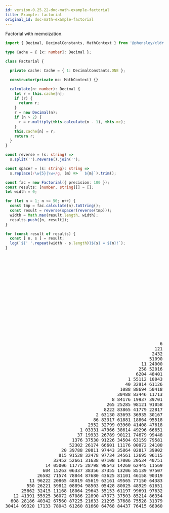 ```yaml
---
id: version-0.25.22-doc-math-example-factorial
title: Example: factorial
original_id: doc-math-example-factorial
---
```


Factorial with memoization.

```typescript
import { Decimal, DecimalConstants, MathContext } from '@phensley/cldr';

type Cache = { [x: number]: Decimal };

class Factorial {

  private cache: Cache = { 1: DecimalConstants.ONE };

  constructor(private mc: MathContext) {}

  calculate(n: number): Decimal {
    let r = this.cache[n];
    if (r) {
      return r;
    }
    r = new Decimal(n);
    if (n > 2) {
      r = r.multiply(this.calculate(n - 1), this.mc);
    }
    this.cache[n] = r;
    return r;
  }
}

const reverse = (s: string) =>
  s.split('').reverse().join('');

const spacer = (s: string): string =>
  s.replace(/\w{5}|\w+/g, (m) => ` ${m}`).trim();

const fac = new Factorial({ precision: 100 });
const results: [number, string][] = [];
let width = 0;

for (let n = 1; n <= 50; n++) {
  const tmp = fac.calculate(n).toString();
  const result = reverse(spacer(reverse(tmp)));
  width = Math.max(result.length, width);
  results.push([n, result]);
}

for (const result of results) {
  const [ n, s ] = result;
  log(`${' '.repeat(width - s.length)}${s} = ${n}!`);
}
```
<pre class="output">
                                                                            1 = 1!
                                                                            2 = 2!
                                                                            6 = 3!
                                                                           24 = 4!
                                                                          120 = 5!
                                                                          720 = 6!
                                                                         5040 = 7!
                                                                        40320 = 8!
                                                                      3 62880 = 9!
                                                                     36 28800 = 10!
                                                                    399 16800 = 11!
                                                                   4790 01600 = 12!
                                                                  62270 20800 = 13!
                                                                8 71782 91200 = 14!
                                                              130 76743 68000 = 15!
                                                             2092 27898 88000 = 16!
                                                            35568 74280 96000 = 17!
                                                          6 40237 37057 28000 = 18!
                                                        121 64510 04088 32000 = 19!
                                                       2432 90200 81766 40000 = 20!
                                                      51090 94217 17094 40000 = 21!
                                                   11 24000 72777 76076 80000 = 22!
                                                  258 52016 73888 49766 40000 = 23!
                                                 6204 48401 73323 94393 60000 = 24!
                                              1 55112 10043 33098 59840 00000 = 25!
                                             40 32914 61126 60563 55840 00000 = 26!
                                           1088 88694 50418 35216 07680 00000 = 27!
                                          30488 83446 11713 86050 15040 00000 = 28!
                                        8 84176 19937 39701 95454 36160 00000 = 29!
                                      265 25285 98121 91058 63630 84800 00000 = 30!
                                     8222 83865 41779 22817 72556 28800 00000 = 31!
                                  2 63130 83693 36935 30167 21801 21600 00000 = 32!
                                 86 83317 61881 18864 95518 19440 12800 00000 = 33!
                               2952 32799 03960 41408 47618 60964 35200 00000 = 34!
                            1 03331 47966 38614 49296 66651 33752 32000 00000 = 35!
                           37 19933 26789 90121 74679 99448 15083 52000 00000 = 36!
                         1376 37530 91226 34504 63159 79581 58090 24000 00000 = 37!
                        52302 26174 66601 11176 00072 24100 07429 12000 00000 = 38!
                     20 39788 20811 97443 35864 02817 39902 89735 68000 00000 = 39!
                    815 91528 32478 97734 34561 12695 96115 89427 20000 00000 = 40!
                  33452 52661 31638 07108 17006 20534 40751 66515 20000 00000 = 41!
               14 05006 11775 28798 98543 14260 62445 11569 93638 40000 00000 = 42!
              604 15263 06337 38356 37355 13206 85139 97507 26451 20000 00000 = 43!
            26582 71574 78844 87680 43625 81101 46158 90319 63852 80000 00000 = 44!
         11 96222 20865 48019 45619 63161 49565 77150 64383 73376 00000 00000 = 45!
        550 26221 59812 08894 98503 05428 80025 48929 61651 75296 00000 00000 = 46!
      25862 32415 11168 18064 29643 55153 61197 99691 97632 38912 00000 00000 = 47!
   12 41391 55925 36072 67086 22890 47373 37503 85214 86354 67776 00000 00000 = 48!
  608 28186 40342 67560 87225 21633 21295 37688 75528 31379 21024 00000 00000 = 49!
30414 09320 17133 78043 61260 81660 64768 84437 76415 68960 51200 00000 00000 = 50!
</pre>
